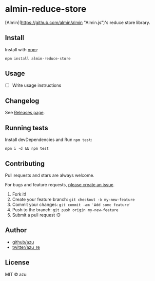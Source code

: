 # almin-reduce-store

[Almin](https://github.com/almin/almin &#34;Almin.js&#34;)&#39;s reduce store library.

## Install

Install with [npm](https://www.npmjs.com/):

    npm install almin-reduce-store

## Usage

- [ ] Write usage instructions

## Changelog

See [Releases page](https://github.com/almin/almin-reduce-store/releases).

## Running tests

Install devDependencies and Run `npm test`:

    npm i -d && npm test

## Contributing

Pull requests and stars are always welcome.

For bugs and feature requests, [please create an issue](https://github.com/almin/almin-reduce-store/issues).

1. Fork it!
2. Create your feature branch: `git checkout -b my-new-feature`
3. Commit your changes: `git commit -am 'Add some feature'`
4. Push to the branch: `git push origin my-new-feature`
5. Submit a pull request :D

## Author

- [github/azu](https://github.com/azu)
- [twitter/azu_re](https://twitter.com/azu_re)

## License

MIT © azu
